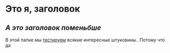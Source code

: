 # **Это я, заголовок**
## _А это заголовок поменьбше_

В этой папке мы <a href="file.txt">тестируем</a> всякие интересные штуковины.. Потому что да
